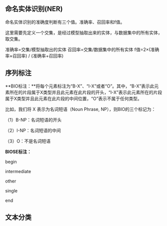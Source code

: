 ## 命名实体识别(NER)

命名实体识别的准确度判断有三个值。准确率、召回率和f值。

这里需要先定义一个交集，是经过模型抽取出来的实体，与数据集中的所有实体，取交集。

准确率=交集/模型抽取出的实体
召回率=交集/数据集中的所有实体
f值=2×(准确率×召回率) / (准确率+召回率)





## 序列标注

**BIO标注：**将每个元素标注为“B-X”、“I-X”或者“O”。其中，“B-X”表示此元素所在的片段属于X类型并且此元素在此片段的开头，“I-X”表示此元素所在的片段属于X类型并且此元素在此片段的中间位置，“O”表示不属于任何类型。

  比如，我们将 X 表示为名词短语（Noun Phrase, NP），则BIO的三个标记为：

（1）B-NP：名词短语的开头

（2）I-NP：名词短语的中间

（3）O：不是名词短语

**BIOSE标注：**

begin

intermediate

other

single

end

## 文本分类